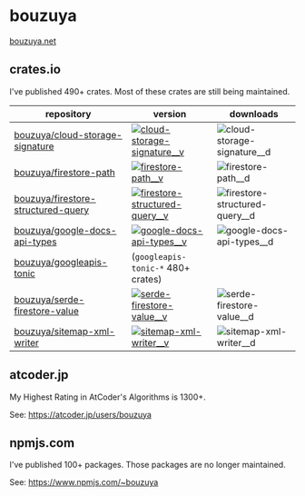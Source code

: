 # bouzuya

[bouzuya.net](https://bouzuya.net/)

## crates.io

I've published 490+ crates. Most of these crates are still being maintained.

| repository                           | version                                                               | downloads                        |
|--------------------------------------|-----------------------------------------------------------------------|----------------------------------|
| [bouzuya/cloud-storage-signature]    | [![cloud-storage-signature__v]][crates:cloud-storage-signature]       | ![cloud-storage-signature__d]    |
| [bouzuya/firestore-path]             | [![firestore-path__v]][crates:firestore-path]                         | ![firestore-path__d]             |
| [bouzuya/firestore-structured-query] | [![firestore-structured-query__v]][crates:firestore-structured-query] | ![firestore-structured-query__d] |
| [bouzuya/google-docs-api-types]      | [![google-docs-api-types__v]][crates:google-docs-api-types]           | ![google-docs-api-types__d]      |
| [bouzuya/googleapis-tonic]           | (`googleapis-tonic-*` 480+ crates)                                    |                                  |
| [bouzuya/serde-firestore-value]      | [![serde-firestore-value__v]][crates:serde-firestore-value]           | ![serde-firestore-value__d]      |
| [bouzuya/sitemap-xml-writer]         | [![sitemap-xml-writer__v]][crates:sitemap-xml-writer]                 | ![sitemap-xml-writer__d]         |

## atcoder.jp

My Highest Rating in AtCoder's Algorithms is 1300+.

See: <https://atcoder.jp/users/bouzuya>

## npmjs.com

I've published 100+ packages. Those packages are no longer maintained.

See: <https://www.npmjs.com/~bouzuya>

[bouzuya/cloud-storage-signature]: https://github.com/bouzuya/cloud-storage-signature
[bouzuya/firestore-path]: https://github.com/bouzuya/firestore-path
[bouzuya/firestore-structured-query]: https://github.com/bouzuya/firestore-structured-query
[bouzuya/google-docs-api-types]: https://github.com/bouzuya/google-docs-api-types
[bouzuya/googleapis-tonic]: https://github.com/bouzuya/googleapis-tonic
[bouzuya/serde-firestore-value]: https://github.com/bouzuya/serde-firestore-value
[bouzuya/sitemap-xml-writer]: https://github.com/bouzuya/sitemap-xml-writer
[cloud-storage-signature__d]: https://img.shields.io/crates/d/cloud-storage-signature
[cloud-storage-signature__v]: https://img.shields.io/crates/v/cloud-storage-signature
[crates:cloud-storage-signature]: https://crates.io/crates/cloud-storage-signature
[crates:firestore-path]: https://crates.io/crates/firestore-path
[crates:firestore-structured-query]: https://crates.io/crates/firestore-structured-query
[crates:google-docs-api-types]: https://crates.io/crates/google-docs-api-types
[crates:serde-firestore-value]: https://crates.io/crates/serde-firestore-value
[crates:sitemap-xml-writer]: https://crates.io/crates/sitemap-xml-writer
[firestore-path__d]: https://img.shields.io/crates/d/firestore-path
[firestore-path__v]: https://img.shields.io/crates/v/firestore-path
[firestore-structured-query__d]: https://img.shields.io/crates/d/firestore-structured-query
[firestore-structured-query__v]: https://img.shields.io/crates/v/firestore-structured-query
[google-docs-api-types__d]: https://img.shields.io/crates/d/google-docs-api-types
[google-docs-api-types__v]: https://img.shields.io/crates/v/google-docs-api-types
[serde-firestore-value__d]: https://img.shields.io/crates/d/serde-firestore-value
[serde-firestore-value__v]: https://img.shields.io/crates/v/serde-firestore-value
[sitemap-xml-writer__d]: https://img.shields.io/crates/d/sitemap-xml-writer
[sitemap-xml-writer__v]: https://img.shields.io/crates/v/sitemap-xml-writer

